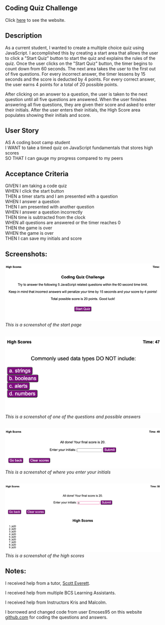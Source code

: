 ## Coding Quiz Challenge

Click [here](https://jenstem.github.io/Password-Generator/) to see the website.

## Description

As a current student, I wanted to create a multiple choice quiz using JavaScript.  I accomplished this by creating a start area that allows the user to click a "Start Quiz" button to start the quiz and explains the rules of the quiz.  Once the user clicks on the "Start Quiz" button, the timer begins to count down from 60 seconds.  The next area takes the user to the first out of five questions.  For every incorrect answer, the timer lessens by 15 seconds and the score is deducted by 4 points.  For every correct answer, the user earns 4 points for a total of 20 possible points.

After clicking on an answer to a question, the user is taken to the next question until all five questions are answered.  When the user finishes answering all five questions, they are given their score and asked to enter their initials.  After the user enters their initials, the High Score area populates showing their initials and score.

## User Story

AS A coding boot camp student\
I WANT to take a timed quiz on JavaScript fundamentals that stores high scores\
SO THAT I can gauge my progress compared to my peers

## Acceptance Criteria

GIVEN I am taking a code quiz\
WHEN I click the start button\
THEN a timer starts and I am presented with a question\
WHEN I answer a question\
THEN I am presented with another question\
WHEN I answer a question incorrectly\
THEN time is subtracted from the clock\
WHEN all questions are answered or the timer reaches 0\
THEN the game is over\
WHEN the game is over\
THEN I can save my initials and score

## Screenshots:

![](https://github.com/jenstem/Coding-Quiz-Challenge/blob/main/images/startpage.png)
    *This is a screenshot of the start page*
##

![](https://github.com/jenstem/Coding-Quiz-Challenge/blob/main/images/question.png)
    *This is a screenshot of one of the questions and possible answers*
##

![](https://github.com/jenstem/Coding-Quiz-Challenge/blob/main/images/initialspage.png)
    *This is a screenshot of where you enter your initials*
##

![](https://github.com/jenstem/Coding-Quiz-Challenge/blob/main/images/highscore.png)
    *This is a screenshot of the high scores*
##

## Notes:

I received help from a tutor, [Scott Everett](https://calendly.com/fsf-tutor-team/scott-everett?month=2023-06).

I received help from multiple BCS Learning Assistants.

I received help from Instructors Kris and Malcolm.

I borrowed and changed code from user Emoses95 on this website [github.com](https://github.com/Emoses95/Code-Quiz/blob/main/assets/js/script.js) for coding the questions and answers.